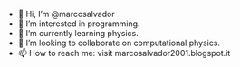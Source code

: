 - 👋 Hi, I’m @marcosalvador
- 👀 I’m interested in programming.
- 🌱 I’m currently learning physics.
- 💞️ I’m looking to collaborate on computational physics.
- 📫 How to reach me: visit marcosalvador2001.blogspot.it

<!---
marcosalvador/marcosalvador is a ✨ special ✨ repository because its `README.md` (this file) appears on your GitHub profile.
You can click the Preview link to take a look at your changes.
--->
